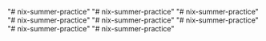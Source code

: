 "# nix-summer-practice" 
"# nix-summer-practice" 
"# nix-summer-practice" 
"# nix-summer-practice" 
"# nix-summer-practice" 
"# nix-summer-practice" 
"# nix-summer-practice" 
"# nix-summer-practice" 
